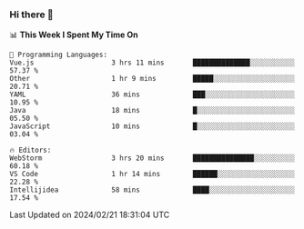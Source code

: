 ### Hi there 👋

<!--
**asdf12303116/asdf12303116** is a ✨ _special_ ✨ repository because its `README.md` (this file) appears on your GitHub profile.

Here are some ideas to get you started:

- 🔭 I’m currently working on ...
- 🌱 I’m currently learning ...
- 👯 I’m looking to collaborate on ...
- 🤔 I’m looking for help with ...
- 💬 Ask me about ...
- 📫 How to reach me: ...
- 😄 Pronouns: ...
- ⚡ Fun fact: ...
-->

<!--START_SECTION:waka-->
📊 **This Week I Spent My Time On** 

```text
💬 Programming Languages: 
Vue.js                   3 hrs 11 mins       ██████████████░░░░░░░░░░░   57.37 % 
Other                    1 hr 9 mins         █████░░░░░░░░░░░░░░░░░░░░   20.71 % 
YAML                     36 mins             ███░░░░░░░░░░░░░░░░░░░░░░   10.95 % 
Java                     18 mins             █░░░░░░░░░░░░░░░░░░░░░░░░   05.50 % 
JavaScript               10 mins             █░░░░░░░░░░░░░░░░░░░░░░░░   03.04 % 

🔥 Editors: 
WebStorm                 3 hrs 20 mins       ███████████████░░░░░░░░░░   60.18 % 
VS Code                  1 hr 14 mins        ██████░░░░░░░░░░░░░░░░░░░   22.28 % 
Intellijidea             58 mins             ████░░░░░░░░░░░░░░░░░░░░░   17.54 % 
```


 Last Updated on 2024/02/21 18:31:04 UTC
<!--END_SECTION:waka-->
